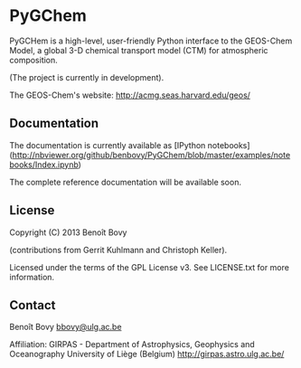 PyGChem
=======

PyGCHem is a high-level, user-friendly Python interface to the 
GEOS-Chem Model, a global 3-D chemical transport model (CTM)
for atmospheric composition.

(The project is currently in development). 

The GEOS-Chem's website: <http://acmg.seas.harvard.edu/geos/>


Documentation
-------------

The documentation is currently available as [IPython notebooks]
(http://nbviewer.org/github/benbovy/PyGChem/blob/master/examples/notebooks/Index.ipynb)

The complete reference documentation will be available soon.


License
-------

Copyright (C) 2013 Benoît Bovy

(contributions from Gerrit Kuhlmann and Christoph Keller).

Licensed under the terms of the GPL License v3.
See LICENSE.txt for more information.


Contact
-------

Benoît Bovy <bbovy@ulg.ac.be>

Affiliation:
GIRPAS - Department of Astrophysics, Geophysics and Oceanography
University of Liège (Belgium)
<http://girpas.astro.ulg.ac.be/>
